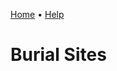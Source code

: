 [Home](https://cityssm.github.io/sunrise-cms/)
•
[Help](https://cityssm.github.io/sunrice-cms/docs/)

# Burial Sites

